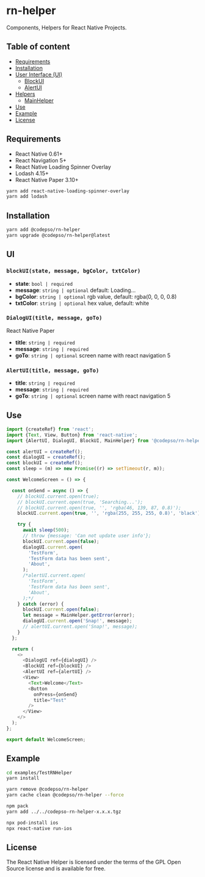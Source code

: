 # rn-helper
Components, Helpers for React Native Projects.
## Table of content
- [Requirements](#requirements)
- [Installation](#installation)
- [User Interface (UI)](#ui)
    - [BlockUI](#blockui)
    - [AlertUI](#alertui)
- [Helpers](#mainhelper)
    - [MainHelper](#mainhelper)
- [Use](#use)
- [Example](#example)
- [License](#license)
## Requirements
 - React Native 0.61+
 - React Navigation 5+
 - React Native Loading Spinner Overlay
 - Lodash 4.15+
 - React Native Paper 3.10+
 ```bash
yarn add react-native-loading-spinner-overlay
yarn add lodash
 ```
## Installation
```bash
yarn add @codepso/rn-helper
yarn upgrade @codepso/rn-helper@latest
```
## UI
### `blockUI(state, message, bgColor, txtColor)`
* **state**: `bool | required`
* **message**: `string | optional` default: Loading...
* **bgColor**: `string | optional` rgb value, default: rgba(0, 0, 0, 0.8)
* **txtColor**: `string | optional` hex value, default: white
### `DialogUI(title, message, goTo)`
React Native Paper
* **title**: `string | required`
* **message**: `string | required`
* **goTo**: `string | optional` screen name with react navigation 5
### `AlertUI(title, message, goTo)`
* **title**: `string | required`
* **message**: `string | required`
* **goTo**: `string | optional` screen name with react navigation 5
## Use
```javascript
import {createRef} from 'react';
import {Text, View, Button} from 'react-native';
import {AlertUI, DialogUI, BlockUI, MainHelper} from '@codepso/rn-helper';

const alertUI = createRef();
const dialogUI = createRef();
const blockUI = createRef();
const sleep = (m) => new Promise((r) => setTimeout(r, m));

const WelcomeScreen = () => {

  const onSend = async () => {
    // blockUI.current.open(true);
    // blockUI.current.open(true, 'Searching...');
    // blockUI.current.open(true, '', 'rgba(46, 139, 87, 0.8)');
    blockUI.current.open(true, '', 'rgba(255, 255, 255, 0.8)', 'black');

    try {
      await sleep(500);
      // throw {message: 'Can not update user info'};
      blockUI.current.open(false);
      dialogUI.current.open(
        'TestForm',
        'TestForm data has been sent',
        'About',
      );
      /*alertUI.current.open(
        'TestForm',
        'TestForm data has been sent',
        'About',
      );*/
    } catch (error) {
      blockUI.current.open(false);
      let message = MainHelper.getError(error);
      dialogUI.current.open('Snap!', message);
      // alertUI.current.open('Snap!', message);
    }
  };

  return (
    <>
      <DialogUI ref={dialogUI} />
      <BlockUI ref={blockUI} />
      <AlertUI ref={alertUI} />
      <View>
        <Text>Welcome</Text>
        <Button
          onPress={onSend}
          title="Test"
        />
      </View>
    </>
  );
};

export default WelcomeScreen;
```
## Example
```bash
cd examples/TestRNHelper
yarn install

yarn remove @codepso/rn-helper
yarn cache clean @codepso/rn-helper --force

npm pack
yarn add ../../codepso-rn-helper-x.x.x.tgz

npx pod-install ios
npx react-native run-ios
```
## License
The React Native Helper is licensed under the terms of the GPL Open Source license and is available for free.
